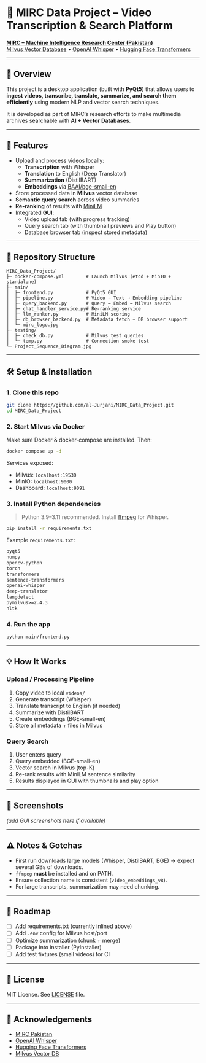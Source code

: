 # 🎥 MIRC Data Project – Video Transcription & Search Platform

[**MIRC – Machine Intelligence Research Center (Pakistan)**](https://mirc.org.pk/)  
[Milvus Vector Database](https://milvus.io/) • [OpenAI Whisper](https://github.com/openai/whisper) • [Hugging Face Transformers](https://huggingface.co/transformers/)  

---

## 📌 Overview
This project is a desktop application (built with **PyQt5**) that allows users to **ingest videos, transcribe, translate, summarize, and search them efficiently** using modern NLP and vector search techniques.

It is developed as part of MIRC’s research efforts to make multimedia archives searchable with **AI + Vector Databases**.

---

## 🚀 Features
- Upload and process videos locally:
  - **Transcription** with Whisper
  - **Translation** to English (Deep Translator)
  - **Summarization** (DistilBART)
  - **Embeddings** via [BAAI/bge-small-en](https://huggingface.co/BAAI/bge-small-en)
- Store processed data in **Milvus** vector database
- **Semantic query search** across video summaries
- **Re-ranking** of results with [MiniLM](https://huggingface.co/sentence-transformers/all-MiniLM-L6-v2)
- Integrated **GUI**:
  - Video upload tab (with progress tracking)
  - Query search tab (with thumbnail previews and Play button)
  - Database browser tab (inspect stored metadata)

---

## 📂 Repository Structure
```
MIRC_Data_Project/
├─ docker-compose.yml        # Launch Milvus (etcd + MinIO + standalone)
├─ main/
│  ├─ frontend.py            # PyQt5 GUI
│  ├─ pipeline.py            # Video → Text → Embedding pipeline
│  ├─ query_backend.py       # Query → Embed → Milvus search
│  ├─ chat_handler_service.py# Re-ranking service
│  ├─ llm_ranker.py          # MiniLM scoring
│  ├─ db_browser_backend.py  # Metadata fetch + DB browser support
│  └─ mirc_logo.jpg
├─ testing/
│  ├─ check_db.py            # Milvus test queries
│  └─ temp.py                # Connection smoke test
└─ Project_Sequence_Diagram.jpg
```

---

## 🛠️ Setup & Installation

### 1. Clone this repo
```bash
git clone https://github.com/al-Jurjani/MIRC_Data_Project.git
cd MIRC_Data_Project
```

### 2. Start Milvus via Docker
Make sure Docker & docker-compose are installed. Then:
```bash
docker compose up -d
```
Services exposed:
- Milvus: `localhost:19530`
- MinIO: `localhost:9000`
- Dashboard: `localhost:9091`

### 3. Install Python dependencies
> Python 3.9–3.11 recommended. Install [ffmpeg](https://ffmpeg.org/) for Whisper.
```bash
pip install -r requirements.txt
```

Example `requirements.txt`:
```txt
pyqt5
numpy
opencv-python
torch
transformers
sentence-transformers
openai-whisper
deep-translator
langdetect
pymilvus>=2.4.3
nltk
```

### 4. Run the app
```bash
python main/frontend.py
```

---

## 💡 How It Works

### Upload / Processing Pipeline
1. Copy video to local `videos/`
2. Generate transcript (Whisper)
3. Translate transcript to English (if needed)
4. Summarize with DistilBART
5. Create embeddings (BGE-small-en)
6. Store all metadata + files in Milvus

### Query Search
1. User enters query
2. Query embedded (BGE-small-en)
3. Vector search in Milvus (top-K)
4. Re-rank results with MiniLM sentence similarity
5. Results displayed in GUI with thumbnails and play option

---

## 📸 Screenshots
_(add GUI screenshots here if available)_

---

## ⚠️ Notes & Gotchas
- First run downloads large models (Whisper, DistilBART, BGE) → expect several GBs of downloads.
- `ffmpeg` **must** be installed and on PATH.
- Ensure collection name is consistent (`video_embeddings_v8`).
- For large transcripts, summarization may need chunking.

---

## 🧭 Roadmap
- [ ] Add requirements.txt (currently inlined above)
- [ ] Add `.env` config for Milvus host/port
- [ ] Optimize summarization (chunk + merge)
- [ ] Package into installer (PyInstaller)
- [ ] Add test fixtures (small videos) for CI

---

## 📜 License
MIT License. See [LICENSE](LICENSE) file.

---

## 🤝 Acknowledgements
- [MIRC Pakistan](https://mirc.org.pk/)
- [OpenAI Whisper](https://github.com/openai/whisper)
- [Hugging Face Transformers](https://huggingface.co/transformers)
- [Milvus Vector DB](https://milvus.io/)

